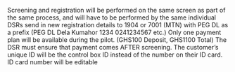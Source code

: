 Screening and registration will be performed on the same screen as part of the same process, and will have to be performed by the same individual
DSRs send in new registration details to 1904 or 7001 (MTN) with PEG DL as a prefix (PEG DL Dela Kumahor 1234 0241234567 etc.)
Only one payment plan will be available during the pilot. (GHS100 Deposit, GHS1100 Total)
The DSR must ensure that payment comes AFTER screening.
The customer’s unique ID will be the control box ID instead of the number on their ID card. ID card number will be editable